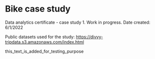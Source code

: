 # Bike case study 
Data analytics certificate - case study 1. Work in progress. Date created: 6/1/2022

Public datasets used for the study: 
https://divvy-tripdata.s3.amazonaws.com/index.html

this_text_is_added_for_testing_purpose